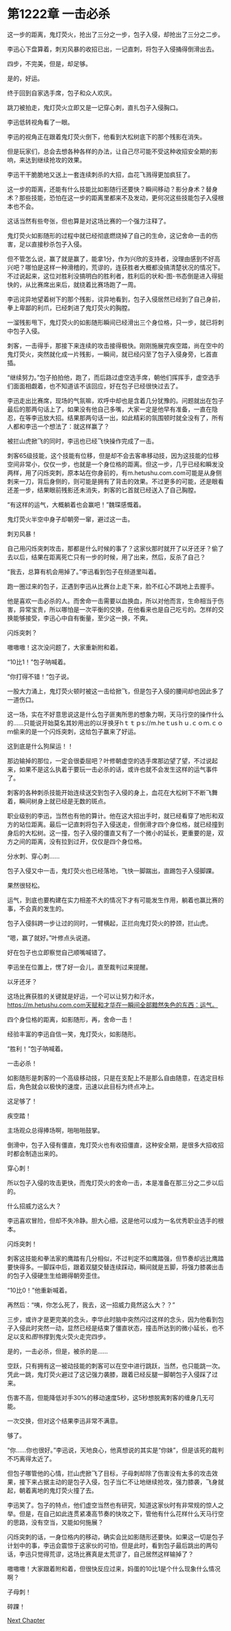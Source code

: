 # 第1222章 一击必杀

这一步的距离，鬼灯荧火，抢出了三分之一步，包子入侵，却抢出了三分之二步。

李迅心下盘算着，刺刃风暴的收招已出，一记直刺，将包子入侵捅得倒滑出去。

四步，不完美，但是，却足够。

是的，好运。

终于回到自家选手席，包子和众人欢庆。

跳刀被拍走，鬼灯荧火立即又是一记穿心刺，直扎包子入侵胸口。

李迅低转视角看了一眼。

李迅的视角正在跟着鬼灯荧火倒下，他看到大松树底下的那个残影在消失。

但是玩家们，总会去想各种各样的办法，让自己尽可能不受这种收招安全期的影响，来达到继续抢攻的效果。

李迅干干脆脆地又送上一套连续刺杀的大招，血花飞溅得更加疯狂了。

这一步的距离，还能有什么技能比如影随行还要快？瞬间移动？影分身术？替身术？那些技能，恐怕在这一步的距离里都来不及发动，更何况这些技能包子入侵根本也不会。

这话当然有些夸张，但也算是对这场比赛的一个强力注释了。

鬼灯荧火如影随形的过程中就已经彻底燃烧掉了自己的生命，这记舍命一击的伤害，足以直接秒杀包子入侵。

但不管怎么说，赢了就是赢了，能拿1分，作为兴欣的支持者，没理由感到不好高兴吧？哪怕是这样一种滑稽的，荒谬的，连获胜者大概都没搞清楚状况的情况下。不过说起来，这位对胜利没搞明白的胜利者，胜利后的状和-图-书态倒是进入得挺快的，从比赛席出来后，就绕着比赛场跑了一周。

李迅诧异地望着树下的那个残影，诧异地看到，包子入侵居然已经到了自己身前，拳上卑鄙的利爪，已经刺进了鬼灯荧火的胸膛。

一溜残影甩下，鬼灯荧火的如影随形瞬间已经滑出三个身位格，只一步，就已将刺中包子入侵。

刺客，一击得手，那接下来连续的攻击接得极快。刚刚施展完疾空踏，尚在空中的鬼灯荧火，突然就化成一片残影，一瞬间，就已经闪至了包子入侵身旁，匕首直插。

“继续努力。”包子拍拍他，跑了，而后路过虚空选手席，朝他们挥挥手，虚空选手们面面相觑着，也不知道该不该回应，好在包子已经很快过去了。

李迅走出比赛席，现场的气氛嘛，欢呼中却也是含着几分犹豫的。问题就出在包子最后的那两句话上了，如果没有他自己多嘴，大家一定是他早有准备，一直在隐忍，在等李迅放大招。结果那两句话一出，如此精彩的氛围顿时就全没有了，所有人都和李迅一个想法了：就这样赢了？

被拦山虎掀飞的同时，李迅也已经飞快操作完成了一击。

刺客65级技能，这个技能有位移，但是却不会去客串移动技，因为这技能的位移空间非常小，仅仅一步，也就是一个身位格的距离。但这一步，几乎已经和瞬发没两样，用了闪烁突刺，原本站在你身前的，有m.hetushu.com.com可能是从身侧刺来一刀，背后身侧的，则可能是拥有了背击的效果。不过更多的可能，还是眼看还差一步，结果眼前残影还未消失，刺客的匕首就已经送入了自己胸膛。

“有这样的运气，大概躺着也会赢吧！”魏琛感慨着。

鬼灯荧火半空中身子却朝旁一窜，避过这一击。

刺刃风暴！

自己用闪烁突刺攻击，那都是什么时候的事了？这家伙那时就开了以牙还牙？偷了去以后，结果在距离死亡只有一步的时候，用了出来，然后，反杀了自己？

“我去，总算有机会用掉了。”李迅看到包子在频道里叫着。

跑一圈过来的包子，正遇到李迅从比赛台上走下来，脸不红心不跳地上去握手。

他是喜欢一击必杀的人。而舍命一击需要以血换血，所以对他而言，生命相当于伤害，异常宝贵，所以哪怕是一次平衡的交换，在他看来也是自己吃亏的。怎样的交换能够接受，李迅心中自有衡量，至少这一换，不爽。

闪烁突刺？

嗷嗷嗷！这次没问题了，大家重新附和着。

“10比1！”包子呐喊着。

“你打得不错！”包子说。

一股大力涌上，鬼灯荧火顿时被这一击给掀飞，但是包子入侵的腰间却也因此多了一道伤口。

这一场，实在不好意思说这是什么包子匪夷所思的想象力啊，天马行空的操作什么的……只能说开始莫名其妙用出的以牙换牙hｔｔｐs://m.heｔusｈｕ.ｃｏｍ.ｃｏｍ偷来的是一个闪烁突刺，这给包子赢来了好运。

这到底是什么狗屎运！！

那边输掉的那位，一定会很委屈吧？叶修朝虚空的选手席那边望了望，不过说起来，如果不是这么执着于要玩一击必杀的话，或许也就不会发生这样的运气事件了。

刺客的各种刺杀技能开始连续送交到包子入侵的身上，血花在大松树下不断飞舞着，瞬间树身上就已经是无数的斑点。

职业级别的李迅，当然也有他的算计。他在这大招出手时，就已经看穿了地形和双方的站位距离。最后一记直刺将包子入侵送走，但倒滑才四个身位格，就已经撞到身后的大松树。这一撞，包子入侵的僵直又有了一个微小的延长，更重要的是，双方之间的距离，没有拉到过开，仅仅是四个身位格。

分水刺、穿心刺……

包子入侵又中一击，鬼灯荧火也已经落地，飞快一脚踹出，直踢包子入侵脚踝。

果然很轻松。

运气，到底也要构建在实力相差不大的情况下才有可能发生作用，躺着也赢比赛的事，不会真的发生的。

包子入侵斜跨一步让过的同时，一臂横起，正拦向鬼灯荧火的脖颈，拦山虎。

“嗯，赢了就好。”叶修点头说道。

好在包子也立即察觉自己顺嘴喊错了。

李迅坐在位置上，愣了好一会儿，直至裁判过来提醒。

以牙还牙？

这场比赛获胜的关键就是好运，一个可以让努力和汗水，https://m.hetushu.com.com天赋和才华在一瞬间全部黯然失色的东西：运气。

四个身位格的距离，如影随形，再，舍命一击！

经验丰富的李迅自信一笑，鬼灯荧火，如影随形。

“胜利！”包子呐喊着。

一击必杀！

如影随形是刺客的一个高级移动技，只是在支配上不是那么自由随意，在选定目标后，角色就会以极快的速度，迅速以此目标为终点冲上。

这足够了！

疾空踏！

主场观众总得捧场啊，啪啪啪鼓掌。

倒滑中，包子入侵有僵直，鬼灯荧火也有收招僵直，这种安全期，是很多大招收招时都会制造出来的。

穿心刺！

所以包子入侵的攻击更快，而鬼灯荧火的舍命一击，本是准备在那三分之二步以后的。

什么招威力这么大？

李迅喜欢冒险，但却不失冷静。胆大心细，这是他可以成为一名优秀职业选手的根本。

闪烁突刺！

刺客这技能和拳法家的鹰踏有几分相似，不过判定不如鹰踏强，但节奏却远比鹰踏要快得多。一脚踩中后，跟着双腿交替连续踩动，瞬间就是五脚，将强力膝袭出击的包子入侵硬生生给踢得朝旁歪住。

“10比0！”他重新喊着。

再然后：“咦，你怎么死了，我去，这一招威力竟然这么大？？”

三步，或许才是更完美的念头，李华此时脑中突然闪过这样的念头，因为他看到包子入侵此时突然一动，显然已经是结束了僵直状态，撞击所达到的微小延长，也不足以支和*图*书撑到鬼火荧火走完四步。

是的，一击必杀，但是，被杀的是……

空跃，只有拥有这一被动技能的刺客可以在空中进行跳跃，当然，也只能跳一次。凭此一跳，鬼灯荧火避过了这记强力袭膝，跟着已经反腿一脚朝包子入侵踩了过来。

伤害不高，但能降低对手30%的移动速度5秒，这5秒想脱离刺客的缠身几无可能。

一次交换，但对这个结果李迅非常不满意。

够了。

“你……你也很好。”李迅说，天地良心，他真想说的其实是“你妹”，但是该死的裁判不巧离得太近了。

但包子哪管他的心情，拦山虎掀飞了目标，子母刺却除了伤害没有太多的攻击效果，接下来占据主动的是包子入侵，包子当仁不让地继续抢攻，强力膝袭，飞身就起，朝着离地的鬼灯荧火撞了去。

李迅笑了。包子的特点，他们虚空当然也有研究，知道这家伙时有非常规的惊人之举。但是，在自己如此连贯紧凑高节奏的快攻之下，管他有什么花样什么天马行空的思路，没有空当，又能如何施展？

闪烁突刺的话，一身位格内的移动，确实会比如影随形还要快。如果这一切是包子计划中的事，李迅会震惊于这家伙的可怕，但是此时，看到包子最后跳出的两句话，李迅只觉得荒谬，这场比赛真是太荒谬了，自己居然这样输掉了？

嗷嗷嗷！大家跟着附和着，但很快反应过来，妈蛋的10比1是个什么现象什么情况啊？

子母刺！

碎踝！



[Next Chapter](%E7%AC%AC1223%E7%AB%A0%20%E8%80%81%E5%B0%86%E7%9A%84%E8%83%9C%E5%88%A9%E6%96%B9%E5%BC%8F.md)